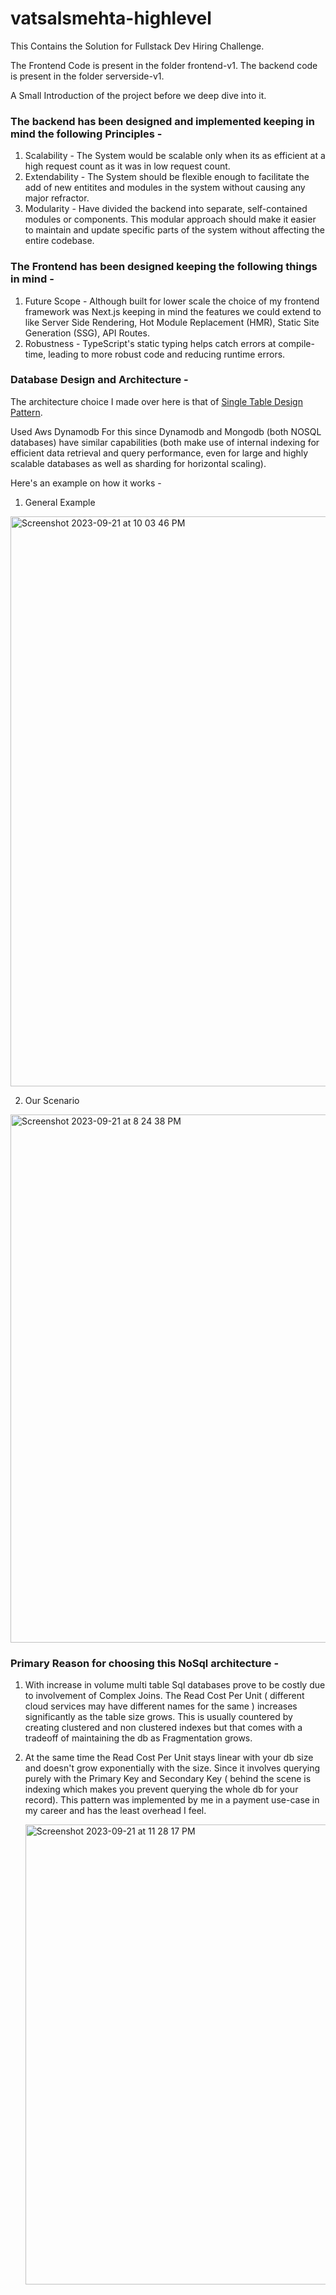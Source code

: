 # vatsalsmehta-highlevel
This Contains the Solution for Fullstack Dev Hiring Challenge.

The Frontend Code is present in the folder frontend-v1.
The backend code is present in the folder serverside-v1.

A Small Introduction of the project before we deep dive into it.

### The backend has been designed and implemented keeping in mind the following Principles -
  1. Scalability - The System would be scalable only when its as efficient at a high request count as it was in low request count.
  2. Extendability - The System should be flexible enough to facilitate the add of new entitites and modules in the system without causing any major refractor.
  3. Modularity - Have divided the backend into separate, self-contained modules or components. This modular approach should make it easier to maintain and update specific parts of the system without affecting the entire codebase.

### The Frontend has been designed keeping the following things in mind - 
  1. Future Scope -  Although built for lower scale the choice of my frontend framework was Next.js keeping in mind the features we could extend to like Server Side Rendering, Hot Module Replacement (HMR), Static Site Generation (SSG), API Routes.
  2. Robustness - TypeScript's static typing helps catch errors at compile-time, leading to more robust code and reducing runtime errors.

### Database Design and Architecture -

The architecture choice I made over here is that of [Single Table Design Pattern](https://medium.com/telemetryhub-dev/dynamodb-single-table-design-d60be6aa2298).

Used Aws Dynamodb For this since Dynamodb and Mongodb (both NOSQL databases) have similar capabilities (both make use of internal indexing for efficient data retrieval and query performance, even for large and highly scalable databases as well as sharding for horizontal scaling). 

Here's an example on how it works -
1. General Example
<img width="912" alt="Screenshot 2023-09-21 at 10 03 46 PM" src="https://github.com/vatsalsmehta/vatsalsmehta-highlevel/assets/59135839/382c74f6-5da1-4616-bb40-ea9328551c30">

2. Our Scenario
<img width="845" alt="Screenshot 2023-09-21 at 8 24 38 PM" src="https://github.com/vatsalsmehta/vatsalsmehta-highlevel/assets/59135839/999319ff-a7f2-489d-a15f-7c61307af6dd">

### Primary Reason for choosing this NoSql architecture -
1. With increase in volume multi table Sql databases prove to be costly due to involvement of Complex Joins. The Read Cost Per Unit ( different cloud services may have different names for the same ) increases significantly as the table size grows. This is usually countered by creating clustered and non clustered indexes but that comes with a tradeoff of maintaining the db as Fragmentation grows.
2. At the same time the Read Cost Per Unit stays linear with your db size and doesn't grow exponentially with the size. Since it involves querying purely with the Primary Key and Secondary Key ( behind the scene is indexing which makes you prevent querying the whole db for your record). This pattern was implemented by me in a payment use-case in my career and has the least overhead I feel.

   <img width="736" alt="Screenshot 2023-09-21 at 11 28 17 PM" src="https://github.com/vatsalsmehta/vatsalsmehta-highlevel/assets/59135839/4b56289c-859b-478f-92ad-d9a1122e2b69">

